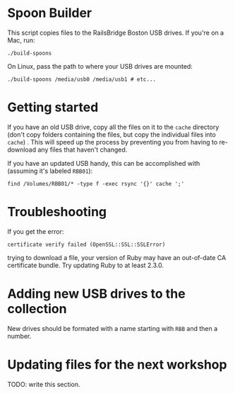 # Spoon Builder

This script copies files to the RailsBridge Boston USB drives. If you're
on a Mac, run:

    ./build-spoons

On Linux, pass the path to where your USB drives are mounted:

    ./build-spoons /media/usb0 /media/usb1 # etc...

# Getting started

If you have an old USB drive, copy all the files on it to the `cache`
directory (don't copy folders containing the files, but copy the individual
files into `cache`) . This will speed up the process by preventing you from
having to re-download any files that haven't changed.

If you have an updated USB handy, this can be accomplished with (assuming it's
labeled `RBB01`):

    find /Volumes/RBB01/* -type f -exec rsync '{}' cache ';'

# Troubleshooting

If you get the error:

    certificate verify failed (OpenSSL::SSL::SSLError)

trying to download a file, your version of Ruby may have an out-of-date
CA certificate bundle. Try updating Ruby to at least 2.3.0.

# Adding new USB drives to the collection

New drives should be formated with a name starting with `RBB` and then a
number.

# Updating files for the next workshop

TODO: write this section.
